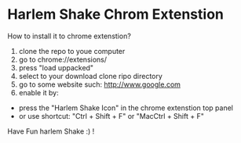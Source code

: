 # Harlem Shake Chrom Extenstion

How to install it to chrome extenstion?
1. clone the repo to youe computer
2. go to chrome://extensions/
3. press "load uppacked"
4. select to your download clone ripo directory
5. go to some website such: http://www.google.com
6. enable it by:
 - press the "Harlem Shake Icon" in the chrome extenstion top panel
 - or use shortcut: "Ctrl + Shift + F" or "MacCtrl + Shift + F"
 
 Have Fun harlem Shake :) ! 